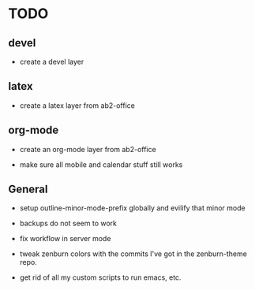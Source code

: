 TODO
====

## devel

* create a devel layer


## latex

* create a latex layer from ab2-office


## org-mode

* create an org-mode layer from ab2-office

* make sure all mobile and calendar stuff still works


## General

* setup outline-minor-mode-prefix globally and evilify that minor mode

* backups do not seem to work

* fix workflow in server mode

* tweak zenburn colors with the commits I've got in the zenburn-theme repo.

* get rid of all my custom scripts to run emacs, etc.


